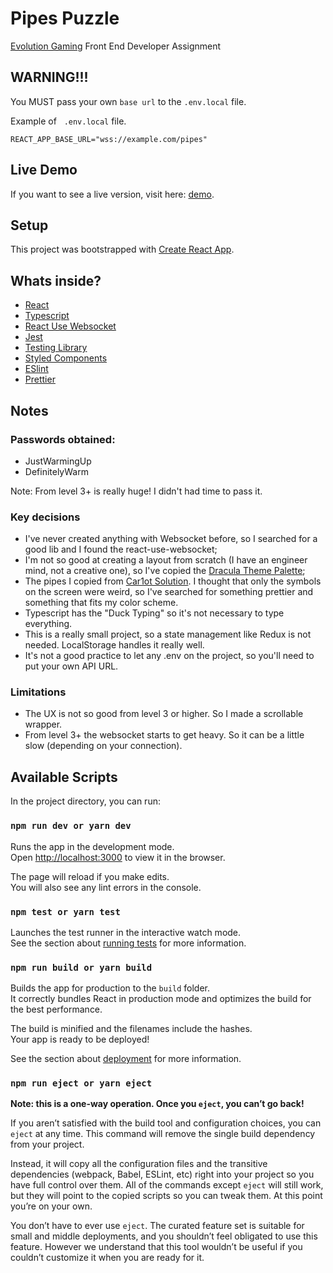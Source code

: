 # Pipes Puzzle

[Evolution Gaming](https://www.evolution.com/) Front End Developer Assignment

## WARNING!!!

You MUST pass your own `base url` to the `.env.local` file.

Example of &nbsp; `.env.local` file.
```
REACT_APP_BASE_URL="wss://example.com/pipes"
```

## Live Demo

If you want to see a live version, visit here: [demo](https://pipes-puzzle-eta.vercel.app/).

## Setup
This project was bootstrapped with [Create React App](https://github.com/facebook/create-react-app).

## Whats inside?
- [React](https://reactjs.org/)
- [Typescript](https://www.typescriptlang.org/)
- [React Use Websocket](https://www.npmjs.com/package/react-use-websocket)
- [Jest](https://jestjs.io/pt-BR/)
- [Testing Library](https://testing-library.com/docs/react-testing-library/intro/)
- [Styled Components](https://styled-components.com/)
- [ESlint](https://eslint.org/)
- [Prettier](https://prettier.io/)

## Notes

### Passwords obtained:

- JustWarmingUp
- DefinitelyWarm

Note: From level 3+ is really huge! I didn't had time to pass it.

### Key decisions

- I've never created anything with Websocket before, so I searched for a good lib and I found the react-use-websocket;
- I'm not so good at creating a layout from scratch (I have an engineer mind, not a creative one), so I've copied the [Dracula Theme Palette](https://draculatheme.com/contribute);
- The pipes I copied from [Car1ot Solution](https://github.com/car1ot/evolution-pipes). I thought that only the symbols on the screen were weird, so I've searched for something prettier and something that fits my color scheme.
- Typescript has the "Duck Typing" so it's not necessary to type everything.
- This is a really small project, so a state management like Redux is not needed. LocalStorage handles it really well.
- It's not a good practice to let any .env on the project, so you'll need to put your own API URL.

### Limitations

- The UX is not so good from level 3 or higher. So I made a scrollable wrapper.
- From level 3+ the websocket starts to get heavy. So it can be a little slow (depending on your connection).

## Available Scripts

In the project directory, you can run:

### `npm run dev or yarn dev`

Runs the app in the development mode.\
Open [http://localhost:3000](http://localhost:3000) to view it in the browser.

The page will reload if you make edits.\
You will also see any lint errors in the console.

### `npm test or yarn test`

Launches the test runner in the interactive watch mode.\
See the section about [running tests](https://facebook.github.io/create-react-app/docs/running-tests) for more information.

### `npm run build or yarn build`

Builds the app for production to the `build` folder.\
It correctly bundles React in production mode and optimizes the build for the best performance.

The build is minified and the filenames include the hashes.\
Your app is ready to be deployed!

See the section about [deployment](https://facebook.github.io/create-react-app/docs/deployment) for more information.

### `npm run eject or yarn eject`

**Note: this is a one-way operation. Once you `eject`, you can’t go back!**

If you aren’t satisfied with the build tool and configuration choices, you can `eject` at any time. This command will remove the single build dependency from your project.

Instead, it will copy all the configuration files and the transitive dependencies (webpack, Babel, ESLint, etc) right into your project so you have full control over them. All of the commands except `eject` will still work, but they will point to the copied scripts so you can tweak them. At this point you’re on your own.

You don’t have to ever use `eject`. The curated feature set is suitable for small and middle deployments, and you shouldn’t feel obligated to use this feature. However we understand that this tool wouldn’t be useful if you couldn’t customize it when you are ready for it.
